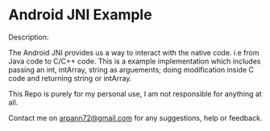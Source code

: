 Android JNI Example
===================

Description:

  The Android JNI provides us a way to interact with the native code. i.e from Java code to C/C++ code. This is a example implementation which includes passing an int, intArray, string as arguements; doing modification inside C code and returning string or intArray.

  This Repo is purely for my personal use, I am not responsible for anything at all.

  Contact me on arpann72@gmail.com for any suggestions, help or feedback.
